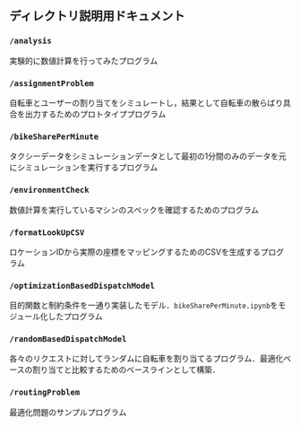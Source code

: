 ## ディレクトリ説明用ドキュメント

### `/analysis`
実験的に数値計算を行ってみたプログラム

### `/assignmentProblem`
自転車とユーザーの割り当てをシミュレートし，結果として自転車の散らばり具合を出力するためのプロトタイププログラム

### `/bikeSharePerMinute`
タクシーデータをシミュレーションデータとして最初の1分間のみのデータを元にシミュレーションを実行するプログラム

### `/environmentCheck`
数値計算を実行しているマシンのスペックを確認するためのプログラム

### `/formatLookUpCSV`
ロケーションIDから実際の座標をマッピングするためのCSVを生成するプログラム

### `/optimizationBasedDispatchModel`
目的関数と制約条件を一通り実装したモデル．`bikeSharePerMinute.ipynb`をモジュール化したプログラム

### `/randomBasedDispatchModel`
各々のリクエストに対してランダムに自転車を割り当てるプログラム．最適化ベースの割り当てと比較するためのベースラインとして構築．

### `/routingProblem`
最適化問題のサンプルプログラム
